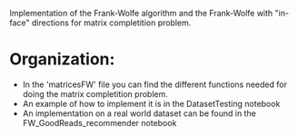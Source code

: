 Implementation of the Frank-Wolfe algorithm and the Frank-Wolfe with "in-face" directions for matrix completition problem.

# Organization:
* In the 'matricesFW' file you can find the different functions needed for doing the matrix completition problem.
* An example of how to implement it is in the DatasetTesting notebook
* An implementation on a real world dataset can be found in the FW_GoodReads_recommender notebook


